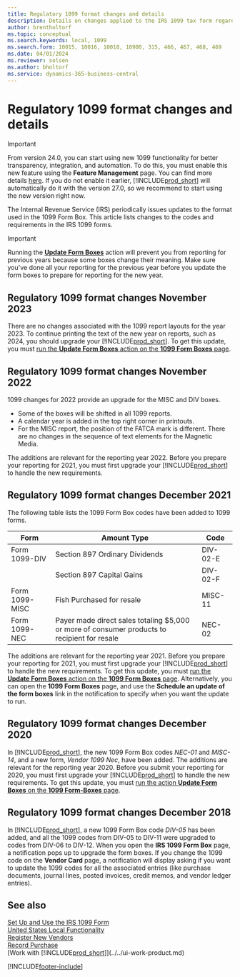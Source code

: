 ```yaml
---
title: Regulatory 1099 format changes and details
description: Details on changes applied to the IRS 1099 tax form regarding the required codes for payments to vendors.
author: brentholtorf
ms.topic: conceptual
ms.search.keywords: local, 1099
ms.search.form: 10015, 10016, 10018, 10900, 315, 466, 467, 468, 469
ms.date: 04/01/2024
ms.reviewer: solsen
ms.author: bholtorf
ms.service: dynamics-365-business-central
---
```


# Regulatory 1099 format changes and details

> [!IMPORTANT]
> From version 24.0, you can start using new 1099 functionality for better transparency, integration, and automation. To do this, you must enable this new feature using the **Feature Management** page. You can find more details [here](introduction-to-the-irs-forms.md). If you do not enable it earlier, [!INCLUDE[prod_short](../../includes/prod_short.md)] will automatically do it with the version 27.0, so we recommend to start using the new version right now.    

The Internal Revenue Service (IRS) periodically issues updates to the format used in the 1099 Form Box. This article lists changes to the codes and requirements in the IRS 1099 forms.

> [!IMPORTANT]
> Running the [**Update Form Boxes**](set-up-use-irs1099-form.md#setup) action will prevent you from reporting for previous years because some boxes change their meaning. Make sure you've done all your reporting for the previous year before you update the form boxes to prepare for reporting for the new year.

## Regulatory 1099 format changes November 2023

There are no changes associated with the 1099 report layouts for the year 2023. To continue printing the text of the new year on reports, such as 2024, you should upgrade your [!INCLUDE[prod_short](../../includes/prod_short.md)]. To get this update, you must [run the **Update Form Boxes** action on the **1099 Form Boxes** page](set-up-use-irs1099-form.md#setup).   

## Regulatory 1099 format changes November 2022

1099 changes for 2022 provide an upgrade for the MISC and DIV boxes.

* Some of the boxes will be shifted in all 1099 reports.
* A calendar year is added in the top right corner in printouts.
* For the MISC report, the position of the FATCA mark is different. There are no changes in the sequence of text elements for the Magnetic Media.

The additions are relevant for the reporting year 2022. Before you prepare your reporting for 2021, you must first upgrade your [!INCLUDE[prod_short](../../includes/prod_short.md)] to handle the new requirements.

## Regulatory 1099 format changes December 2021

The following table lists the 1099 Form Box codes have been added to 1099 forms.

|Form  |Amount Type  | Code  |
|---------|---------|---------|
|Form 1099-DIV     |Section 897 Ordinary Dividends         |     DIV-02-E     |
|     |Section 897 Capital Gains         |    DIV-02-F     |
|Form 1099-MISC     |Fish Purchased for resale         |    MISC-11     |
|Form 1099-NEC     |Payer made direct sales totaling $5,000 or more of consumer products to recipient for resale         |    NEC-02     |

The additions are relevant for the reporting year 2021. Before you prepare your reporting for 2021, you must first upgrade your [!INCLUDE[prod_short](../../includes/prod_short.md)] to handle the new requirements. To get this update, you must [run the **Update Form Boxes** action on the **1099 Form Boxes** page](set-up-use-irs1099-form.md#setup). Alternatively, you can open the **1099 Form Boxes** page, and use the **Schedule an update of the form boxes** link in the notification to specify when you want the update to run.

## Regulatory 1099 format changes December 2020

In [!INCLUDE[prod_short](../../includes/prod_short.md)], the new 1099 Form Box codes *NEC-01* and *MISC-14*, and a new form, *Vendor 1099 Nec*, have been added. The additions are relevant for the reporting year 2020. Before you submit your reporting for 2020, you must first upgrade your [!INCLUDE[prod_short](../../includes/prod_short.md)] to handle the new requirements. To get this update, you must [run the action **Update Form Boxes** on the **1099 Form-Boxes** page](set-up-use-irs1099-form.md#setup).  

## Regulatory 1099 format changes December 2018

In [!INCLUDE[prod_short](../../includes/prod_short.md)], a new 1099 Form Box code *DIV-05* has been added, and all the 1099 codes from DIV-05 to DIV-11 were upgraded to codes from DIV-06 to DIV-12. When you open the **IRS 1099 Form Box** page, a notification pops up to upgrade the form boxes. If you change the 1099 code on the **Vendor Card** page, a notification will display asking if you want to update the 1099 codes for all the associated entries (like purchase documents, journal lines, posted invoices, credit memos, and vendor ledger entries).  

## See also

[Set Up and Use the IRS 1099 Form](set-up-use-irs1099-form-v24.md)  
[United States Local Functionality](united-states-local-functionality.md)  
[Register New Vendors](../../purchasing-how-register-new-vendors.md)  
[Record Purchase](../../purchasing-how-record-purchases.md)  
[Work with [!INCLUDE[prod_short](../../includes/prod_short.md)]](../../ui-work-product.md)  

[!INCLUDE[footer-include](../../includes/footer-banner.md)]
